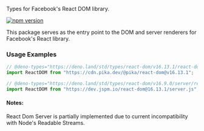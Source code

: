 Types for Facebook's React DOM library.

[![npm version](https://img.shields.io/npm/v/react-dom.svg?style=flat)](https://www.npmjs.com/package/react-dom)

This package serves as the entry point to the DOM and server renderers for
Facebook's React library.

### Usage Examples

```typescript
// @deno-types="https://deno.land/std/types/react-dom/v16.13.1/react-dom.d.ts"
import ReactDOM from "https://cdn.pika.dev/@pika/react-dom@v16.13.1";
```

```typescript
// @deno-types="https://deno.land/std/types/react-dom/v16.9.0/server/react-dom-server.d.ts"
import ReactDOM from "https://dev.jspm.io/react-dom@16.13.1/server.js";
```

#### Notes:

React Dom Server is partially implemented due to current incompatibility with
Node's Readable Streams.
